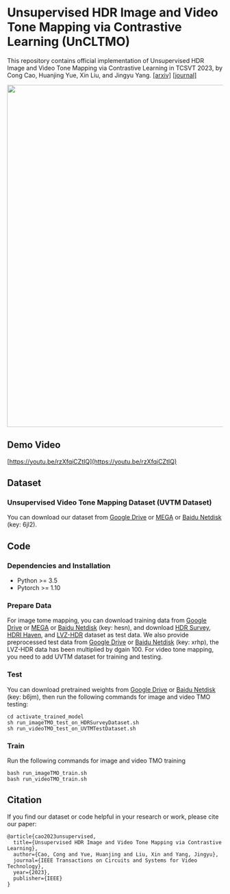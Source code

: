 # Unsupervised HDR Image and Video Tone Mapping via Contrastive Learning (UnCLTMO)

This repository contains official implementation of Unsupervised HDR Image and Video Tone Mapping via Contrastive Learning in TCSVT 2023, by Cong Cao, Huanjing Yue, Xin Liu, and Jingyu Yang. [[arxiv]](https://arxiv.org/abs/2303.07327) [[journal]](https://ieeexplore.ieee.org/document/10167696)

<p align="center">
  <img width="800" src="https://github.com/cao-cong/UnCLTMO/blob/main/images/ContrastiveLearningLoss.png">
</p>

## Demo Video

[https://youtu.be/rzXfqiCZtIQ](https://youtu.be/rzXfqiCZtIQ)

## Dataset

### Unsupervised Video Tone Mapping Dataset (UVTM Dataset)

You can download our dataset from [Google Drive](https://drive.google.com/file/d/1IkcfGDlJOAWBRIqSYT71HPxWBGiuXKwl/view?usp=sharing) or [MEGA](https://mega.nz/file/RAgWnTpY#QjIbA_Xs07EZrVIn9qEqO_1LLLOiXgJana6LWTSz-d0) or [Baidu Netdisk](https://pan.baidu.com/s/1X-FRzSMqYc97nlKXdJce7Q) (key: 6jl2).

## Code

### Dependencies and Installation

- Python >= 3.5
- Pytorch >= 1.10

### Prepare Data

For image tome mapping, you can download training data from [Google Drive](https://drive.google.com/drive/folders/1ECjaZenzVx2xDwURziPaI5QNOcEsrCjK?usp=sharing) or [MEGA](https://mega.nz/folder/5JhUGCYS#VyCDrLnNxs4-8j0_PAFqLQ) or [Baidu Netdisk](https://pan.baidu.com/s/10AC_UpjAtttD1EJBc_wVpg) (key: hesn), and download [HDR Survey](http://markfairchild.org/HDR.html), [HDRI Haven](https://zenodo.org/record/1285800#.Yd_d7mhBw2w), and [LVZ-HDR](https://www.kaggle.com/datasets/landrykezebou/lvzhdr-tone-mapping-benchmark-dataset-tmonet) dataset as test data. We also provide preprocessed test data from [Google Drive](https://drive.google.com/drive/folders/1SWRJ5jQrzOywMbwzlVmmZFNxSialT5wS?usp=sharing) or [Baidu Netdisk](https://pan.baidu.com/s/15ml85l4y_L1MPTmtAXYCOA) (key: xrhp), the LVZ-HDR data has been multiplied by dgain 100. For video tone mapping, you need to add UVTM dataset for training and testing.

### Test

You can download pretrained weights from [Google Drive](https://drive.google.com/drive/folders/17MpuVAcQWmZI_ar5Hr0x3d6e_gN4in8K?usp=sharing) or [Baidu Netdisk](https://pan.baidu.com/s/1LJwoanmPY0AqUafNqlCX_g) (key: b6jm), then run the following commands for image and video TMO testing:
  ```
  cd activate_trained_model
  sh run_imageTMO_test_on_HDRSurveyDataset.sh
  sh run_videoTMO_test_on_UVTMTestDataset.sh
  ```



### Train

Run the following commands for image and video TMO training
  ```
  bash run_imageTMO_train.sh
  bash run_videoTMO_train.sh
  ```

## Citation

If you find our dataset or code helpful in your research or work, please cite our paper:
```
@article{cao2023unsupervised,
  title={Unsupervised HDR Image and Video Tone Mapping via Contrastive Learning},
  author={Cao, Cong and Yue, Huanjing and Liu, Xin and Yang, Jingyu},
  journal={IEEE Transactions on Circuits and Systems for Video Technology},
  year={2023},
  publisher={IEEE}
}
```


